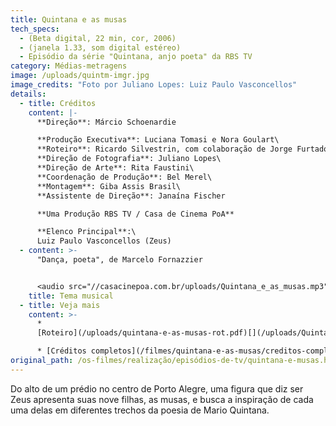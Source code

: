 ```yaml
---
title: Quintana e as musas
tech_specs:
  - (Beta digital, 22 min, cor, 2006)
  - (janela 1.33, som digital estéreo)
  - Episódio da série "Quintana, anjo poeta" da RBS TV
category: Médias-metragens
image: /uploads/quintm-imgr.jpg
image_credits: "Foto por Juliano Lopes: Luiz Paulo Vasconcellos"
details:
  - title: Créditos
    content: |-
      **Direção**: Márcio Schoenardie

      **Produção Executiva**: Luciana Tomasi e Nora Goulart\
      **Roteiro**: Ricardo Silvestrin, com colaboração de Jorge Furtado\
      **Direção de Fotografia**: Juliano Lopes\
      **Direção de Arte**: Rita Faustini\
      **Coordenação de Produção**: Bel Merel\
      **Montagem**: Giba Assis Brasil\
      **Assistente de Direção**: Janaína Fischer

      **Uma Produção RBS TV / Casa de Cinema PoA**

      **Elenco Principal**:\
      Luiz Paulo Vasconcellos (Zeus)
  - content: >-
      "Dança, poeta", de Marcelo Fornazzier


      <audio src="//casacinepoa.com.br/uploads/Quintana_e_as_musas.mp3" controls />
    title: Tema musical
  - title: Veja mais
    content: >-
      *
      [Roteiro](/uploads/quintana-e-as-musas-rot.pdf)[](/uploads/Quintana_e_as_musas.mp3)

      * [Créditos completos](/filmes/quintana-e-as-musas/creditos-completos)
original_path: /os-filmes/realização/episódios-de-tv/quintana-e-musas.html
---
```

Do alto de um prédio no centro de Porto Alegre, uma figura que diz ser Zeus apresenta suas nove filhas, as musas, e busca a inspiração de cada uma delas em diferentes trechos da poesia de Mario Quintana.
